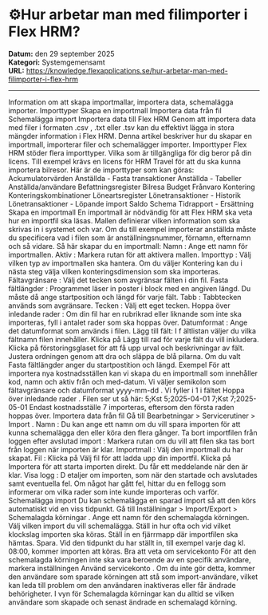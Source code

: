 # ⚙️Hur arbetar man med filimporter i Flex HRM?

**Datum:** den 29 september 2025  
**Kategori:** Systemgemensamt  
**URL:** https://knowledge.flexapplications.se/hur-arbetar-man-med-filimporter-i-flex-hrm

---

Information om att skapa importmallar, importera data, schemalägga importer.
Importtyper
Skapa en importmall
Importera data från fil
Schemalägga import
Importera data till Flex HRM
Genom att importera data med filer i formaten
.csv
,
.txt
eller
.tsv
kan du effektivt lägga in stora mängder information i Flex HRM. Denna artikel beskriver hur du skapar en importmall, importerar filer och schemalägger importer.
Importtyper
Flex HRM stöder flera importtyper. Vilka som är tillgängliga för dig beror på din licens. Till exempel krävs en licens för
HRM Travel
för att du ska kunna importera bilresor.
Här är de importtyper som kan göras:
Ackumulatorvärden
Anställda - Fasta transaktioner
Anställda - Tabeller
Anställda/användare
Befattningsregister
Bilresa
Budget
Frånvaro
Kontering
Konteringskombinationer
Löneartsregister
Lönetransaktioner - Historik
Lönetransaktioner - Löpande import
Saldo
Schema
Tidrapport - Ersättning
Skapa en importmall
En importmall är nödvändig för att Flex HRM ska veta hur en importfil ska läsas. Mallen definierar vilken information som ska skrivas in i systemet och var. Om du till exempel importerar anställda måste du specificera vad i filen som är anställningsnummer, förnamn, efternamn och så vidare.
Så här skapar du en importmall:
Namn
: Ange ett namn för importmallen.
Aktiv
: Markera rutan för att aktivera mallen.
Importtyp
: Välj vilken typ av importmallen ska hantera. Om du väljer
Kontering
kan du i nästa steg välja vilken konteringsdimension som ska importeras.
Fältavgränsare
: Välj det tecken som avgränsar fälten i din fil.
Fasta fältlängder
: Programmet läser in poster i block med en angiven längd. Du måste då ange startposition och längd för varje fält.
Tabb
: Tabbtecken används som avgränsare.
Tecken
: Välj ett eget tecken.
Hoppa över inledande rader
: Om din fil har en rubrikrad eller liknande som inte ska importeras, fyll i antalet rader som ska hoppas över.
Datumformat
: Ange det datumformat som används i filen.
Lägg till fält:
I
f
ältlistan väljer du vilka fältnamn filen innehåller.
Klicka på
Lägg till rad
för varje fält du vill inkludera.
Klicka på förstoringsglaset för att få upp urval och beskrivningar av fält.
Justera ordningen genom att dra och släppa de blå pilarna.
Om du valt
Fasta fältlängder
anger du startpostition och längd.
Exempel
För att importera nya kostnadsställen kan vi skapa du en importmall som innehåller kod, namn och aktiv från och med-datum.
Vi väljer
semikolon
som fältavgränsare och datumformat
yyyy-mm-dd
.
Vi fyller i
1
i fältet
Hoppa över inledande rader
.
Filen ser ut så här:
5;Kst 5;2025-04-01
7;Kst 7;2025-05-01
Endast kostnadsställe
7
importeras, eftersom den första raden hoppas över.
Importera data från fil
Gå till
Bearbetningar > Servicerutiner > Import
.
Namn
: Du kan ange ett namn om du vill spara importen för att kunna schemalägga den eller köra den flera gånger.
Ta bort importfilen från loggen efter avslutad import
: Markera rutan om du vill att filen ska tas bort från loggen när importen är klar.
Importmall
: Välj den importmall du har skapat.
Fil
: Klicka på
Välj fil
för att ladda upp din importfil.
Klicka på
Importera
för att starta importen direkt. Du får ett meddelande när den är klar.
Visa logg
:
D
etaljer om importen, som när den startade och avslutades samt eventuella fel. Om något har gått fel, hittar du en fellogg som informerar om vilka rader som inte kunde importeras och varför.
Schemalägga import
Du kan schemalägga en sparad import så att den körs automatiskt vid en viss tidpunkt.
Gå till
Inställningar > Import/Export > Schemalagda körningar
.
Ange ett namn för den schemalagda körningen.
Välj vilken import du vill schemalägga.
Ställ in hur ofta och vid vilket klockslag importen ska köras.
Ställ in en fjärrmapp där importfilen ska hämtas.
Spara.
Vid den tidpunkt du har ställt in, till exempel varje dag kl. 08:00, kommer importen att köras.
Bra att veta om servicekonto
För att den schemalagda körningen inte ska vara beroende av en specifik användare, markera inställningen
Använd servicekonto
. Om du inte gör detta, kommer den användare som sparade körningen att stå som import-användare, vilket kan leda till problem om den användaren inaktiveras eller får ändrade behörigheter.
I vyn för Schemalagda körningar kan du alltid se vilken användare som skapade och senast ändrade en schemalagd körning.
